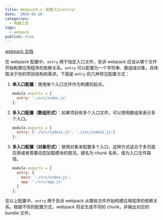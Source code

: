 ```yaml
---
title: Webpack4.x：配置入口(entry)
date: '2024-03-28'
categories:
  - 构建工具
tags:
  - webpack
publish: true
---
```


[webpack 文档](https://webpack.docschina.org/configuration/)


在 webpack 配置中，`entry` 用于指定入口文件，告诉 webpack 应该从哪个文件开始构建应用程序的依赖关系。`entry` 可以配置为一个字符串、数组或对象，具体取决于你的项目结构和需求。下面是 `entry` 的几种常见配置方式：

1. **单入口配置**：使用单个入口文件作为构建的起点。
   ```javascript
   module.exports = {
     entry: './src/index.js'
   };
   ```

2. **多入口配置（数组形式）**：如果项目有多个入口文件，可以使用数组来表示多个入口。
   ```javascript
   module.exports = {
     entry: ['./src/index1.js', './src/index2.js']
   };
   ```

3. **多入口配置（对象形式）**：使用对象来配置多个入口，这种方式适合于多页面应用或者需要动态加载模块的情况。键名为 chunk 名称，值为入口文件路径。
   ```javascript
   module.exports = {
     entry: {
       main: './src/index.js',
       app: './src/app.js'
     }
   };
   ```

在以上配置中，`entry` 用于告诉 webpack 从哪些文件开始构建应用程序的依赖关系。根据不同的配置方式，webpack 将会生成不同的 chunk，并输出对应的 bundle 文件。